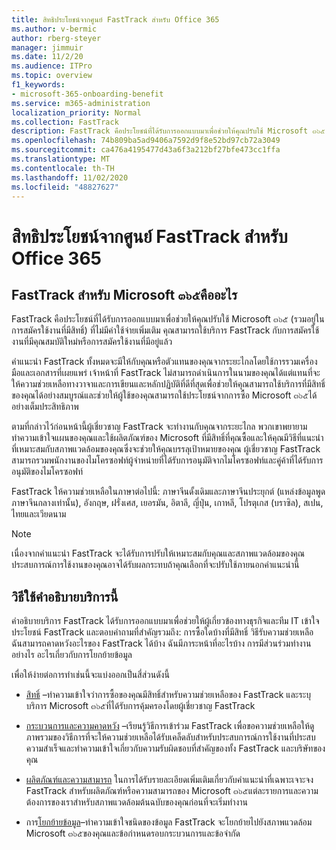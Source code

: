 ```yaml
---
title: สิทธิประโยชน์จากศูนย์ FastTrack สำหรับ Office 365
ms.author: v-bermic
author: rberg-steyer
manager: jimmuir
ms.date: 11/2/20
ms.audience: ITPro
ms.topic: overview
f1_keywords:
- microsoft-365-onboarding-benefit
ms.service: m365-administration
localization_priority: Normal
ms.collection: FastTrack
description: FastTrack คือประโยชน์ที่ได้รับการออกแบบมาเพื่อช่วยให้คุณปรับใช้ Microsoft ๓๖๕ (รวมอยู่ในการสมัครใช้งานที่มีสิทธิ์) ที่ไม่มีค่าใช้จ่ายเพิ่มเติม คุณสามารถใช้บริการ FastTrack กับการสมัครใช้งานที่มีคุณสมบัติใหม่หรือการสมัครใช้งานที่มีอยู่แล้ว
ms.openlocfilehash: 74b809ba5ad9406a7592d9f8e52bd97cb72a3049
ms.sourcegitcommit: ca476a4195477d43a6f3a212bf27bfe473cc1ffa
ms.translationtype: MT
ms.contentlocale: th-TH
ms.lasthandoff: 11/02/2020
ms.locfileid: "48827627"
---
```

# <a name="fasttrack-center-benefit-for-microsoft-365"></a>สิทธิประโยชน์จากศูนย์ FastTrack สำหรับ Office 365

## <a name="what-is-fasttrack-for-microsoft-365"></a>FastTrack สำหรับ Microsoft ๓๖๕คืออะไร

FastTrack คือประโยชน์ที่ได้รับการออกแบบมาเพื่อช่วยให้คุณปรับใช้ Microsoft ๓๖๕ (รวมอยู่ในการสมัครใช้งานที่มีสิทธิ์) ที่ไม่มีค่าใช้จ่ายเพิ่มเติม คุณสามารถใช้บริการ FastTrack กับการสมัครใช้งานที่มีคุณสมบัติใหม่หรือการสมัครใช้งานที่มีอยู่แล้ว

คำแนะนำ FastTrack ทั้งหมดจะมีให้กับคุณหรือตัวแทนของคุณจากระยะไกลโดยใช้การรวมเครื่องมือและเอกสารที่เผยแพร่ เจ้าหน้าที่ FastTrack ไม่สามารถดำเนินการในนามของคุณได้แต่แทนที่จะให้ความช่วยเหลือทางวาจาและการเขียนและหลักปฏิบัติที่ดีที่สุดเพื่อช่วยให้คุณสามารถใช้บริการที่มีสิทธิ์ของคุณได้อย่างสมบูรณ์และช่วยให้ผู้ใช้ของคุณสามารถใช้ประโยชน์จากการซื้อ Microsoft ๓๖๕ได้อย่างเต็มประสิทธิภาพ

ตามที่กล่าวไว้ก่อนหน้านี้ผู้เชี่ยวชาญ FastTrack จะทำงานกับคุณจากระยะไกล พวกเขาพยายามทำความเข้าใจแผนของคุณและใช้ผลิตภัณฑ์ของ Microsoft ที่มีสิทธิ์ที่คุณซื้อและให้คุณมีวิธีที่แนะนำที่เหมาะสมกับสภาพแวดล้อมของคุณซึ่งจะช่วยให้คุณบรรลุเป้าหมายของคุณ ผู้เชี่ยวชาญ FastTrack สามารถรวมพนักงานของไมโครซอฟท์ผู้จำหน่ายที่ได้รับการอนุมัติจากไมโครซอฟท์และคู่ค้าที่ได้รับการอนุมัติของไมโครซอฟท์

FastTrack ให้ความช่วยเหลือในภาษาต่อไปนี้: ภาษาจีนดั้งเดิมและภาษาจีนประยุกต์ (แหล่งข้อมูลพูดภาษาจีนกลางเท่านั้น), อังกฤษ, ฝรั่งเศส, เยอรมัน, อิตาลี, ญี่ปุ่น, เกาหลี, โปรตุเกส (บราซิล), สเปน, ไทยและเวียดนาม

> [!NOTE]
> เนื่องจากคำแนะนำ FastTrack จะได้รับการปรับให้เหมาะสมกับคุณและสภาพแวดล้อมของคุณประสบการณ์การใช้งานของคุณอาจได้รับผลกระทบถ้าคุณเลือกที่จะปรับใช้ภายนอกคำแนะนำนี้

## <a name="how-to-use-this-service-description"></a>วิธีใช้คำอธิบายบริการนี้

คำอธิบายบริการ FastTrack ได้รับการออกแบบมาเพื่อช่วยให้ผู้เกี่ยวข้องทางธุรกิจและทีม IT เข้าใจประโยชน์ FastTrack และตอบคำถามที่สำคัญรวมถึง: การซื้อใดบ้างที่มีสิทธิ์ วิธีรับความช่วยเหลือ ฉันสามารถคาดหวังอะไรของ FastTrack ได้บ้าง ฉันมีภาระหน้าที่อะไรบ้าง การมีส่วนร่วมทำงานอย่างไร อะไรเกี่ยวกับการโยกย้ายข้อมูล

เพื่อให้ง่ายต่อการทำเช่นนี้จะแบ่งออกเป็นสี่ส่วนดังนี้

  - [สิทธิ์](eligibility.md) –ทำความเข้าใจว่าการซื้อของคุณมีสิทธิ์สำหรับความช่วยเหลือของ FastTrack และระบุบริการ Microsoft ๓๖๕ที่ได้รับการคุ้มครองโดยผู้เชี่ยวชาญ FastTrack

  - [กระบวนการและความคาดหวัง](process-and-expectations.md) –เรียนรู้วิธีการเข้าร่วม FastTrack เพื่อขอความช่วยเหลือให้ดูภาพรวมของวิธีการที่จะให้ความช่วยเหลือได้รับเคล็ดลับสำหรับประสบการณ์การใช้งานที่ประสบความสำเร็จและทำความเข้าใจเกี่ยวกับความรับผิดชอบที่สำคัญของทั้ง FastTrack และบริษัทของคุณ

  - [ผลิตภัณฑ์และความสามารถ](products-and-capabilities.md) ในการได้รับรายละเอียดเพิ่มเติมเกี่ยวกับคำแนะนำที่เฉพาะเจาะจง FastTrack สำหรับผลิตภัณฑ์หรือความสามารถของ Microsoft ๓๖๕แต่ละรายการและความต้องการของเราสำหรับสภาพแวดล้อมต้นฉบับของคุณก่อนที่จะเริ่มทำงาน

  - การ[โยกย้ายข้อมูล](data-migration.md)–ทำความเข้าใจชนิดของข้อมูล FastTrack จะโยกย้ายไปยังสภาพแวดล้อม Microsoft ๓๖๕ของคุณและข้อกำหนดรอบกระบวนการและข้อจำกัด
